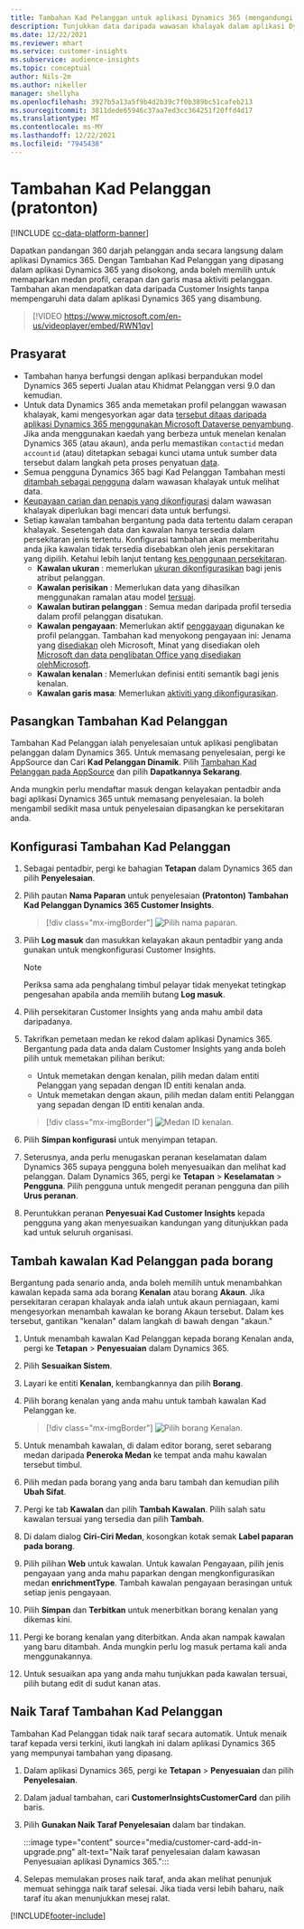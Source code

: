 ```yaml
---
title: Tambahan Kad Pelanggan untuk aplikasi Dynamics 365 (mengandungi video)
description: Tunjukkan data daripada wawasan khalayak dalam aplikasi Dynamics 365 dengan tambahan ini.
ms.date: 12/22/2021
ms.reviewer: mhart
ms.service: customer-insights
ms.subservice: audience-insights
ms.topic: conceptual
author: Nils-2m
ms.author: nikeller
manager: shellyha
ms.openlocfilehash: 3927b5a13a5f9b4d2b39c7f0b389bc51cafeb213
ms.sourcegitcommit: 3811dede65946c37aa7ed3cc364251f20ffd4d17
ms.translationtype: MT
ms.contentlocale: ms-MY
ms.lasthandoff: 12/22/2021
ms.locfileid: "7945438"
---
```

# <a name="customer-card-add-in-preview"></a>Tambahan Kad Pelanggan (pratonton)

[!INCLUDE [cc-data-platform-banner](../includes/cc-data-platform-banner.md)]

Dapatkan pandangan 360 darjah pelanggan anda secara langsung dalam aplikasi Dynamics 365. Dengan Tambahan Kad Pelanggan yang dipasang dalam aplikasi Dynamics 365 yang disokong, anda boleh memilih untuk memaparkan medan profil, cerapan dan garis masa aktiviti pelanggan. Tambahan akan mendapatkan data daripada Customer Insights tanpa mempengaruhi data dalam aplikasi Dynamics 365 yang disambung.

> [!VIDEO https://www.microsoft.com/en-us/videoplayer/embed/RWN1qv]

## <a name="prerequisites"></a>Prasyarat

- Tambahan hanya berfungsi dengan aplikasi berpandukan model Dynamics 365 seperti Jualan atau Khidmat Pelanggan versi 9.0 dan kemudian.
- Untuk data Dynamics 365 anda memetakan profil pelanggan wawasan khalayak, kami mengesyorkan agar data [tersebut ditaas daripada aplikasi Dynamics 365 menggunakan Microsoft Dataverse penyambung](connect-power-query.md). Jika anda menggunakan kaedah yang berbeza untuk menelan kenalan Dynamics 365 (atau akaun), anda perlu memastikan `contactid` medan `accountid` (atau) ditetapkan sebagai kunci utama untuk sumber data tersebut dalam langkah peta proses penyatuan [data](map-entities.md#select-primary-key-and-semantic-type-for-attributes). 
- Semua pengguna Dynamics 365 bagi Kad Pelanggan Tambahan mesti [ditambah sebagai pengguna](permissions.md) dalam wawasan khalayak untuk melihat data.
- [Keupayaan carian dan penapis yang dikonfigurasi](search-filter-index.md) dalam wawasan khalayak diperlukan bagi mencari data untuk berfungsi.
- Setiap kawalan tambahan bergantung pada data tertentu dalam cerapan khalayak. Sesetengah data dan kawalan hanya tersedia dalam persekitaran jenis tertentu. Konfigurasi tambahan akan memberitahu anda jika kawalan tidak tersedia disebabkan oleh jenis persekitaran yang dipilih. Ketahui lebih lanjut tentang [kes penggunaan persekitaran](work-with-business-accounts.md).
  - **Kawalan ukuran** : memerlukan [ukuran dikonfigurasikan](measures.md) bagi jenis atribut pelanggan.
  - **Kawalan perisikan** : Memerlukan data yang dihasilkan menggunakan ramalan atau model [tersuai](predictions-overview.md).
  - **Kawalan butiran pelanggan** : Semua medan daripada profil tersedia dalam profil pelanggan disatukan.
  - **Kawalan pengayaan**: Memerlukan aktif [penggayaan](enrichment-hub.md) digunakan ke profil pelanggan. Tambahan kad menyokong pengayaan ini: Jenama yang [disediakan](enrichment-microsoft.md) oleh Microsoft, Minat yang disediakan oleh [Microsoft dan data penglibatan Office yang disediakan oleh](enrichment-microsoft.md)[Microsoft](enrichment-office.md).
  - **Kawalan kenalan** : Memerlukan definisi entiti semantik bagi jenis kenalan.
  - **Kawalan garis masa**: Memerlukan [aktiviti yang dikonfigurasikan](activities.md).

## <a name="install-the-customer-card-add-in"></a>Pasangkan Tambahan Kad Pelanggan

Tambahan Kad Pelanggan ialah penyelesaian untuk aplikasi penglibatan pelanggan dalam Dynamics 365. Untuk memasang penyelesaian, pergi ke AppSource dan Cari **Kad Pelanggan Dinamik**. Pilih [Tambahan Kad Pelanggan pada AppSource](https://appsource.microsoft.com/product/dynamics-365/mscrm.dynamics_365_customer_insights_customer_card_addin?tab=Overview) dan pilih **Dapatkannya Sekarang**.

Anda mungkin perlu mendaftar masuk dengan kelayakan pentadbir anda bagi aplikasi Dynamics 365 untuk memasang penyelesaian. Ia boleh mengambil sedikit masa untuk penyelesaian dipasangkan ke persekitaran anda.

## <a name="configure-the-customer-card-add-in"></a>Konfigurasi Tambahan Kad Pelanggan

1. Sebagai pentadbir, pergi ke bahagian **Tetapan** dalam Dynamics 365 dan pilih **Penyelesaian**.

1. Pilih pautan **Nama Paparan** untuk penyelesaian **(Pratonton) Tambahan Kad Pelanggan Dynamics 365 Customer Insights**.

   > [!div class="mx-imgBorder"]
   > ![Pilih nama paparan.](media/select-display-name.png "Pilih nama paparan.")

1. Pilih **Log masuk** dan masukkan kelayakan akaun pentadbir yang anda gunakan untuk mengkonfigurasi Customer Insights.

   > [!NOTE]
   > Periksa sama ada penghalang timbul pelayar tidak menyekat tetingkap pengesahan apabila anda memilih butang **Log masuk**.

1. Pilih persekitaran Customer Insights yang anda mahu ambil data daripadanya.

1. Takrifkan pemetaan medan ke rekod dalam aplikasi Dynamics 365. Bergantung pada data anda dalam Customer Insights yang anda boleh pilih untuk memetakan pilihan berikut:
   - Untuk memetakan dengan kenalan, pilih medan dalam entiti Pelanggan yang sepadan dengan ID entiti kenalan anda.
   - Untuk memetakan dengan akaun, pilih medan dalam entiti Pelanggan yang sepadan dengan ID entiti kenalan anda.

   > [!div class="mx-imgBorder"]
   > ![Medan ID kenalan.](media/contact-id-field.png "Medan ID kenalan.")

1. Pilih **Simpan konfigurasi** untuk menyimpan tetapan.

1. Seterusnya, anda perlu menugaskan peranan keselamatan dalam Dynamics 365 supaya pengguna boleh menyesuaikan dan melihat kad pelanggan. Dalam Dynamics 365, pergi ke **Tetapan** > **Keselamatan** > **Pengguna**. Pilih pengguna untuk mengedit peranan pengguna dan pilih **Urus peranan**.

1. Peruntukkan peranan **Penyesuai Kad Customer Insights** kepada pengguna yang akan menyesuaikan kandungan yang ditunjukkan pada kad untuk seluruh organisasi.

## <a name="add-customer-card-controls-to-forms"></a>Tambah kawalan Kad Pelanggan pada borang

Bergantung pada senario anda, anda boleh memilih untuk menambahkan kawalan kepada sama ada borang **Kenalan** atau borang **Akaun**. Jika persekitaran cerapan khalayak anda ialah untuk akaun perniagaan, kami mengesyorkan menambah kawalan ke borang Akaun tersebut. Dalam kes tersebut, gantikan "kenalan" dalam langkah di bawah dengan "akaun."

1. Untuk menambah kawalan Kad Pelanggan kepada borang Kenalan anda, pergi ke **Tetapan** > **Penyesuaian** dalam Dynamics 365.

1. Pilih **Sesuaikan Sistem**.

1. Layari ke entiti **Kenalan**, kembangkannya dan pilih **Borang**.

1. Pilih borang kenalan yang anda mahu untuk tambah kawalan Kad Pelanggan ke.

    > [!div class="mx-imgBorder"]
    > ![Pilih borang Kenalan.](media/contact-active-forms.png "Pilih borang Kenalan.")

1. Untuk menambah kawalan, di dalam editor borang, seret sebarang medan daripada **Peneroka Medan** ke tempat anda mahu kawalan tersebut timbul.

1. Pilih medan pada borang yang anda baru tambah dan kemudian pilih **Ubah Sifat**.

1. Pergi ke tab **Kawalan** dan pilih **Tambah Kawalan**. Pilih salah satu kawalan tersuai yang tersedia dan pilih **Tambah**.

1. Di dalam dialog **Ciri-Ciri Medan**, kosongkan kotak semak **Label paparan pada borang**.

1. Pilih pilihan **Web** untuk kawalan. Untuk kawalan Pengayaan, pilih jenis pengayaan yang anda mahu paparkan dengan mengkonfigurasikan medan **enrichmentType**. Tambah kawalan pengayaan berasingan untuk setiap jenis pengayaan.

1. Pilih **Simpan** dan **Terbitkan** untuk menerbitkan borang kenalan yang dikemas kini.

1. Pergi ke borang kenalan yang diterbitkan. Anda akan nampak kawalan yang baru ditambah. Anda mungkin perlu log masuk pertama kali anda menggunakannya.

1. Untuk sesuaikan apa yang anda mahu tunjukkan pada kawalan tersuai, pilih butang edit di sudut kanan atas.

## <a name="upgrade-customer-card-add-in"></a>Naik Taraf Tambahan Kad Pelanggan

Tambahan Kad Pelanggan tidak naik taraf secara automatik. Untuk menaik taraf kepada versi terkini, ikuti langkah ini dalam aplikasi Dynamics 365 yang mempunyai tambahan yang dipasang.

1. Dalam aplikasi Dynamics 365, pergi ke **Tetapan** > **Penyesuaian** dan pilih **Penyelesaian**.

1. Dalam jadual tambahan, cari **CustomerInsightsCustomerCard** dan pilih baris.

1. Pilih **Gunakan Naik Taraf Penyelesaian** dalam bar tindakan.

   :::image type="content" source="media/customer-card-add-in-upgrade.png" alt-text="Naik taraf penyelesaian dalam kawasan Penyesuaian aplikasi Dynamics 365.":::

1. Selepas memulakan proses naik taraf, anda akan melihat penunjuk memuat sehingga naik taraf selesai. Jika tiada versi lebih baharu, naik taraf itu akan menunjukkan mesej ralat.


[!INCLUDE[footer-include](../includes/footer-banner.md)]
